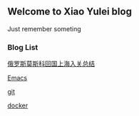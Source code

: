 ## Welcome to Xiao Yulei blog

Just remember someting

### Blog List
[俄罗斯莫斯科回国上海入关总结](subject/backfromRu/backfromRu.md)

[Emacs](subject/emacs/emacs.md)

[git](subject/git/git.md)

[docker](subject/docker/docker.md)
